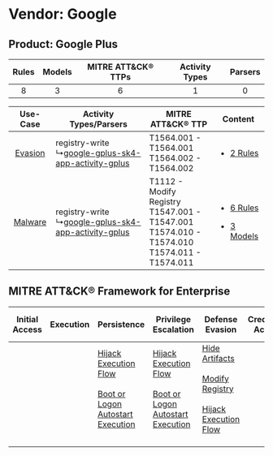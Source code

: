 Vendor: Google
==============
Product: Google Plus
--------------------
| Rules | Models | MITRE ATT&CK® TTPs | Activity Types | Parsers |
|:-----:|:------:|:------------------:|:--------------:|:-------:|
|   8   |   3    |         6          |       1        |    0    |

|    Use-Case    | Activity Types/Parsers    | MITRE ATT&CK® TTP    | Content    |
|:----:| ---- | ---- | ---- |
| [Evasion](../../../UseCases/uc_evasion.md) |  registry-write<br> ↳[google-gplus-sk4-app-activity-gplus](Ps/pC_googlegplussk4appactivitygplus.md)<br> | T1564.001 - T1564.001<br>T1564.002 - T1564.002<br>    | [<ul><li>2 Rules</li></ul>](RM/r_m_google_google_plus_Evasion.md)    |
| [Malware](../../../UseCases/uc_malware.md) |  registry-write<br> ↳[google-gplus-sk4-app-activity-gplus](Ps/pC_googlegplussk4appactivitygplus.md)<br> | T1112 - Modify Registry<br>T1547.001 - T1547.001<br>T1574.010 - T1574.010<br>T1574.011 - T1574.011<br> | [<ul><li>6 Rules</li></ul><ul><li>3 Models</li></ul>](RM/r_m_google_google_plus_Malware.md) |

MITRE ATT&CK® Framework for Enterprise
--------------------------------------
| Initial Access | Execution | Persistence                                                                                                                                                      | Privilege Escalation                                                                                                                                             | Defense Evasion                                                                                                                                                                                                   | Credential Access | Discovery | Lateral Movement | Collection | Command and Control | Exfiltration | Impact |
| -------------- | --------- | ---------------------------------------------------------------------------------------------------------------------------------------------------------------- | ---------------------------------------------------------------------------------------------------------------------------------------------------------------- | ----------------------------------------------------------------------------------------------------------------------------------------------------------------------------------------------------------------- | ----------------- | --------- | ---------------- | ---------- | ------------------- | ------------ | ------ |
|                |           | [Hijack Execution Flow](https://attack.mitre.org/techniques/T1574)<br><br>[Boot or Logon Autostart Execution](https://attack.mitre.org/techniques/T1547)<br><br> | [Hijack Execution Flow](https://attack.mitre.org/techniques/T1574)<br><br>[Boot or Logon Autostart Execution](https://attack.mitre.org/techniques/T1547)<br><br> | [Hide Artifacts](https://attack.mitre.org/techniques/T1564)<br><br>[Modify Registry](https://attack.mitre.org/techniques/T1112)<br><br>[Hijack Execution Flow](https://attack.mitre.org/techniques/T1574)<br><br> |                   |           |                  |            |                     |              |        |